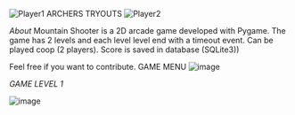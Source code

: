 ![Player1](https://github.com/user-attachments/assets/5668426f-96bc-4546-93ea-8ca8a96e1401) ARCHERS TRYOUTS ![Player2](https://github.com/user-attachments/assets/03aed1ab-9cf1-4819-8643-0a52bf197c70)

*About*
Mountain Shooter is a 2D arcade game developed with Pygame. The game has 2 levels and each level level end with a timeout event. Can be played coop (2 players). Score is saved in database (SQLite3))

Feel free if you want to contribute.
GAME MENU
![image](https://github.com/user-attachments/assets/2648cb04-75b8-4409-ba73-776c5627b562)

*GAME LEVEL 1*

![image](https://github.com/user-attachments/assets/66496b24-8c60-431a-bf31-e6af79f24e98)

